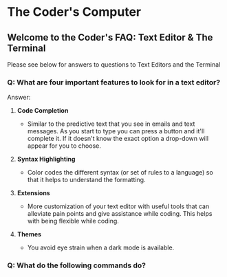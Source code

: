# The Coder's Computer 

## Welcome to the Coder's FAQ: Text Editor & The Terminal

Please see below for answers to questions to Text Editors and the Terminal

### Q: What are four important features to look for in a text editor?

Answer:

1. **Code Completion**

    - Similar to the predictive text that you see in emails and text messages. As you start to type you can press a button
    and it'll complete it. If it doesn't know the exact option a drop-down will appear for you to choose.

2. **Syntax Highlighting**

    - Color codes the different syntax (or set of rules to a language) so that it helps to understand the formatting.

3. **Extensions**

    - More customization of your text editor with useful tools that can alleviate pain points and give assistance while coding.
    This helps with being flexible while coding.

4. **Themes**

    - You avoid eye strain when a dark mode is available.

### Q: What do the following commands do?

